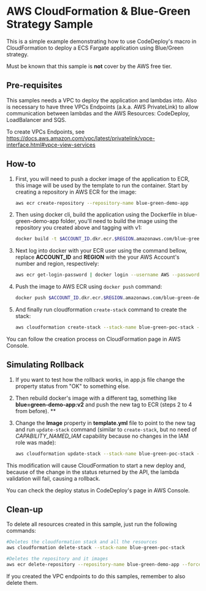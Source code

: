 # AWS CloudFormation & Blue-Green Strategy Sample

This is a simple example demonstrating how to use CodeDeploy's macro in CloudFormation to deploy a ECS Fargate application using Blue/Green strategy.

Must be known that this sample is **not** cover by the AWS free tier. 

## Pre-requisites

This samples needs a VPC to deploy the application and lambdas into. Also is necessary to have three VPCs Endpoints (a.k.a. AWS PrivateLink) to allow communication between lambdas and the AWS Resources: CodeDeploy, LoadBalancer and SQS.

To create VPCs Endpoints, see https://docs.aws.amazon.com/vpc/latest/privatelink/vpce-interface.html#vpce-view-services


## How-to


1. First, you will need to push a docker image of the application to ECR, this image will be used by the template to run the container. Start by creating a repository in AWS ECR for the image:

    ```sh
    aws ecr create-repository --repository-name blue-green-demo-app
    ```

2. Then using docker cli, build the application using the Dockerfile in blue-green-demo-app folder, you'll need to build the image using the repository you created above and tagging with v1:

    ```sh
    docker build -t $ACCOUNT_ID.dkr.ecr.$REGION.amazonaws.com/blue-green-demo-app:v1 blue-green-demo-app
    ```

3. Next log into docker with your ECR user using the command bellow, replace **ACCOUNT_ID** and **REGION** with the your AWS Account's number and region, respectively: 

    ```sh
    aws ecr get-login-password | docker login --username AWS --password-stdin $ACCOUNT_ID.dkr.ecr.$REGION.amazonaws.com
    ```

4. Push the image to AWS ECR using `docker push` command:

    ```sh
    docker push $ACCOUNT_ID.dkr.ecr.$REGION.amazonaws.com/blue-green-demo-app:v1
    ```

5. And finally run cloudformation `create-stack` command to create the stack:

    ```sh
    aws cloudformation create-stack --stack-name blue-green-poc-stack --template-body file://template.yml --parameters ParameterKey=Vpc,ParameterValue=$VPC_ID ParameterKey=Subnet1,ParameterValue=$SUBNET_1 ParameterKey=Subnet2,ParameterValue=$SUBNET_2 --capabilities CAPABILITY_AUTO_EXPAND CAPABILITY_NAMED_IAM
    ```

You can follow the creation process on CloudFormation page in AWS Console.

## Simulating Rollback

1. If you want to test how the rollback works, in app.js file change the property status from "OK" to something else. 

2. Then rebuild docker's image with a different tag, something like **blue=green-demo-app:v2** and push the new tag to ECR (steps 2 to 4 from before).
**
3. Change the **Image** property in **template.yml** file to point to the new tag and run `update-stack` command (similar to `create-stack`, but no need of *CAPABILITY_NAMED_IAM* capability because no changes in the IAM role was made):

    ```sh
    aws cloudformation update-stack --stack-name blue-green-poc-stack --template-body file://template.yml --parameters ParameterKey=Vpc,ParameterValue=$VPC_ID ParameterKey=Subnet1,ParameterValue=$SUBNET_1 ParameterKey=Subnet2,ParameterValue=$SUBNET_2 --capabilities CAPABILITY_AUTO_EXPAND
    ```

This modification will cause CloudFormation to start a new deploy and, because of the change in the status returned by the API, the lambda validation will fail, causing a rollback.

You can check the deploy status in CodeDeploy's page in AWS Console.


## Clean-up

To delete all resources created in this sample, just run the following commands:

```sh
#Deletes the cloudformation stack and all the resources
aws cloudformation delete-stack --stack-name blue-green-poc-stack

#Deletes the repository and it images
aws ecr delete-repository --repository-name blue-green-demo-app --force
```

If you created the VPC endpoints to do this samples, remember to also delete them.